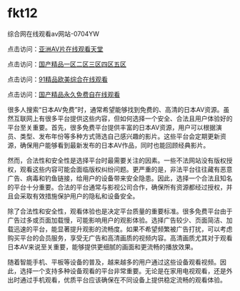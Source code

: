# fkt12
综合网在线观看av网站-0704YW

点击访问：<a href="https://tfda.pages.dev/">亚洲AV片在线观看天堂</a>

点击访问：<a href="https://bsdf-5f5.pages.dev/">国产精品一区二区三区四区五区</a>

点击访问：<a href="https://cfad.pages.dev/">91精品欧美综合在线观看</a>

点击访问：<a href="https://gfd-5xg.pages.dev/">国产精品永久免费自在线观看</a>

很多人搜索“日本AV免费”时，通常希望能够找到免费的、高清的日本AV资源。虽然互联网上有很多平台提供这些内容，但如何选择一个安全、合法且用户体验好的平台至关重要。首先，很多免费平台提供丰富的日本AV资源，用户可以根据演员、类型、发布年份等多种方式筛选自己感兴趣的影片。这些平台会定期更新资源，确保用户能够看到最新发布的日本AV作品，同时也能回顾经典影片。

然而，合法性和安全性是选择平台时最需要关注的因素。一些不法网站没有版权授权，观看这些内容可能会面临版权纠纷问题。更严重的是，非法平台往往藏有恶意广告、病毒和钓鱼链接，给用户的设备带来安全隐患。因此，选择一个合法且知名的平台十分重要。合法的平台通常与影视公司合作，确保所有资源都经过授权，并且会采取有效措施保护用户的隐私和设备安全。

除了合法性和安全性，观看体验也是决定平台质量的重要标准。很多免费平台由于广告过多或页面加载慢，可能影响用户的观影体验。选择广告较少、页面简洁、加载迅速的平台，能显著提升观影的流畅度。如果不希望频繁被广告打扰，可以考虑购买平台的会员服务，享受无广告和高清画质的视频内容。高清画质尤其对于观看日本AV来说至关重要，能够提供更细腻的画面和更流畅的播放效果。

随着智能手机、平板等设备的普及，越来越多的用户通过这些设备观看视频。因此，选择一个支持多种设备观看的平台非常重要。无论是在家用电视观看，还是外出时通过手机观看，优质平台应该确保在不同设备上提供稳定流畅的观看体验。

<span style="display:none;">[Canonical link](）</span>
